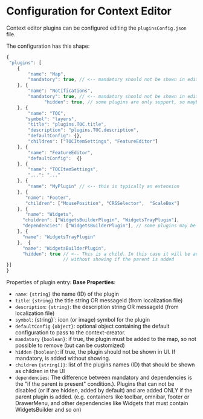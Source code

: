 # Configuration for Context Editor

Context editor plugins can be configured editing the `pluginsConfig.json` file.

The configuration has this shape:

```javascript
{
 "plugins": [
    {
        "name": "Map",
        "mandatory": true, // <-- mandatory should not be shown in editor OR not movable and directly added to the right list.
    }, {
        "name": "Notifications",
        "mandatory": true, // <-- mandatory should not be shown in editor OR not movable and directly added to the right list.
              "hidden": true, // some plugins are only support, so maybe showing them in the UI is superfluous.
    }, {
        "name": "TOC",
       "symbol": "layers",
        "title": "plugins.TOC.title",
        "description": "plugins.TOC.description",
        "defaultConfig": {},
        "children": ["TOCItemSettings", "FeatureEditor"]
    }, {
        "name": "FeatureEditor",
        "defaultConfig":  {}
    }, {
        "name": "TOCItemSettings",
        "...": "..."
    }, {
        "name": "MyPlugin" // <-- this is typically an extension
    }, {
       "name": "Footer",
       "children": ["MousePosition", "CRSSelector",  "ScaleBox"]
    }, {
       "name": "Widgets",
      "children": ["WidgetsBuilderPlugin", "WidgetsTrayPlugin"],
      "dependencies": ["WidgetsBuilderPlugin"], // some plugins may be mandatory only if parent is added.
    }, {
      "name": "WidgetsTrayPlugin"
    },  {
      "name": "WidgetsBuilderPlugin",
      "hidden": true // <-- This is a child. In this case it will be added automatically,
                     // without showing if the parent is added
}]
}
```

Properties of plugin entry:
**Base Properties**:

* `name`: `{string}` the name (ID) of the plugin
* `title`: `{string}` the title string OR messageId (from localization file)
* `description`: `{string}`: the description string OR messageId (from localization file)
* `symbol`: {string}`: icon (or image) symbol for the plugin
* `defaultConfig` `{object}`: optional object containing the default configuration to pass to the context-creator.
* `mandatory` `{boolean}`: if true, the plugin must be added to the map, so not possible to remove (but can be customized)
* `hidden` `{boolean}`: if true, the plugin should not be shown in UI. If mandatory, is added without showing.
* `children` `{string[]}`: list of the plugins names (ID) that should be shown as children in the UI
* `dependencies`: The difference between mandatory and dependencies is the "if the parent is present" condition.). Plugins that can not be disabled (or if are hidden, added by default) and are added ONLY if the parent plugin is added. (e.g. containers like toolbar, omnibar, footer or DrawerMenu, and other dependencies like Widgets that must contain WidgetsBuilder and so on)
